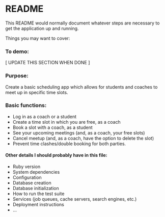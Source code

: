 # README

This README would normally document whatever steps are necessary to get the
application up and running.

Things you may want to cover:

### To demo:

[ UPDATE THIS SECTION WHEN DONE ]

### Purpose:

Create a basic scheduling app which allows for students and coaches to meet up in specific time slots. 

### Basic functions:

* Log in as a coach or a student
* Create a time slot in which you are free, as a coach
* Book a slot with a coach, as a student
* See your upcoming meetings (and, as a coach, your free slots)
* Cancel meetup (and, as a coach, have the option to delete the slot)
* Prevent time clashes/double booking for both parties. 


#### Other details I should probably have in this file:

* Ruby version
* System dependencies
* Configuration
* Database creation
* Database initialization
* How to run the test suite
* Services (job queues, cache servers, search engines, etc.)
* Deployment instructions
* ...
